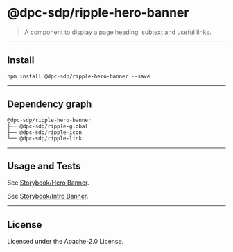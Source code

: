 # @dpc-sdp/ripple-hero-banner

> A component to display a page heading, subtext and useful links.

--------------------------------------------------------------------------------

## Install

```shell
npm install @dpc-sdp/ripple-hero-banner --save
```

--------------------------------------------------------------------------------

## Dependency graph

```shell
@dpc-sdp/ripple-hero-banner
├── @dpc-sdp/ripple-global
├── @dpc-sdp/ripple-icon
└── @dpc-sdp/ripple-link
```

--------------------------------------------------------------------------------

## Usage and Tests

See [Storybook/Hero Banner](https://ripple.sdp.vic.gov.au/?selectedKind=Organisms/HeroBanner&selectedStory=Hero%20Banner).

See [Storybook/Intro Banner](https://ripple.sdp.vic.gov.au/?selectedKind=Organisms/HeroBanner&selectedStory=Intro%20Banner).

--------------------------------------------------------------------------------

## License

Licensed under the Apache-2.0 License.
